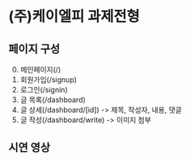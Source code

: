 # (주)케이엘피 과제전형

## 페이지 구성
0. 메인페이지(/)
1. 회원가입(/signup)
2. 로그인(/signin)
3. 글 목록(/dashboard)
4. 글 상세(/dashboard/[id]) -> 제목, 작성자, 내용, 댓글
5. 글 작성(/dashboard/write) -> 이미지 첨부

## 시연 영상